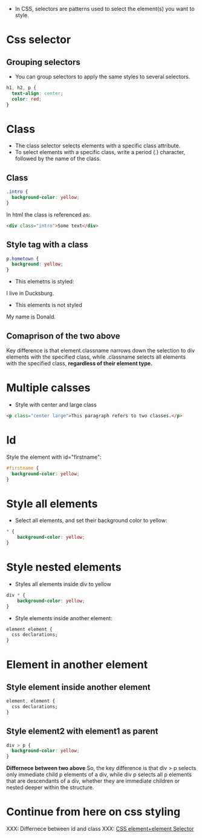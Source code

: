 
* In CSS, selectors are patterns used to select the element(s) you want to style.

# Css selector

## Grouping selectors
* You can group selectors to apply the same styles to several selectors.
```css
h1, h2, p {
  text-align: center;
  color: red;
}
```


# Class
* The class selector selects elements with a specific class attribute.
* To select elements with a specific class, write a period (.) character, followed by the name of the class.

## Class
```css
.intro {
  background-color: yellow;
}
```

In html the class is referenced as: 
```html
<div class="intro">Some text</div>
```


## Style tag with a class

```css
p.hometown { 
  background: yellow;
}

```

* This elemetns is styled:
<p class="hometown">I live in Ducksburg.</p> 

* This elements is not styled
<p>My name is Donald.</p>


## Comaprison of the two above
Key difference is that element.classname narrows down the selection to div elements
with the specified class, while .classname selects all elements with the
specified class, **regardless of their element type.**


# Multiple calsses
* Style with center and large class

```html
<p class="center large">This paragraph refers to two classes.</p>
```



# Id
Style the element with id="firstname":
```css
#firstname {
  background-color: yellow;
}
```


# Style all elements

* Select all elements, and set their background color to yellow:
```css
* {
    background-color: yellow;
}
```


# Style nested elements


* Styles all elements inside div to yellow
```css
div * {
    background-color: yellow;
}
```

* Style elements inside another element:  
```css
element element {
  css declarations;
}

```





# Element in another element
## Style element inside another element
```css
element, element {
  css declarations;
}
```

## Style element2 with element1 as parent

```css
div > p {
  background-color: yellow;
}
```

**Differnece between two above**
So, the key difference is that div > p selects only immediate child p elements
of a div, while div p selects all p elements that are descendants of a div,
whether they are immediate children or nested deeper within the structure.


# Continue from here on css styling
XXX: Differnece between id and class
XXX: 
[CSS element+element Selector](https://www.w3schools.com/cssref/sel_element_pluss.php)

